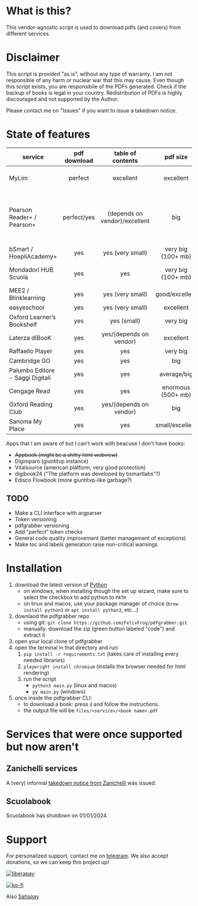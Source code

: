 # What is this?
This vendor-agnostic script is used to download pdfs (and covers) from different services.

# Disclaimer
This script is provided "as is", without any type of warranty. I am not responsible of any harm or nuclear war that this may cause.
Even though this script exists, you are responsibile of the PDFs generated. Check if the backup of books is legal in your country.
Redistribution of PDFs is highly discouraged and not supported by the Author.

Please contact me on "Issues" if you want to issue a takedown notice.

# State of features

| service | pdf download | table of contents | pdf size | max logins | page labels | login expire | cover | rendered | refershes tokens | additional information |
| ------- | :----------: | :---------------: | :------: | :--------: | :---------: | :----------: | :---: | :------: | :--------------: | :--------------------: |
| MyLim | perfect | excellent | excellent | no | not yet/depends on vendor | ? | yes | no | no | |
| Pearson Reader+ / Pearson+ | perfect/yes | (depends on vendor)/excellent | big | no | yes/depends on vendor/no | ? | yes | sometimes | yes | decryption of zip file takes a lot: contact me if you have found a workaround. |
| bSmart / HoepliAcademy+ | yes | yes (very small) | very big (100+ mb) | no | yes | ? | yes | no | no | |
| Mondadori HUB Scuola | yes | yes | very big (100+ mb) | no | yes (disable because glitches) | ? | yes | no | no | |
| MEE2 / Blinklearning | yes | yes (very small) | good/excellent | no/1token4ever | no | never | yes | no | no | |
| easyeschool | yes | yes (very small) | excellent | no/1token4ever | no | never | yes | no | no | |
| Oxford Learner’s Bookshelf | yes | yes (small) | very big | ? | not yet/no | ? | yes | no | no | |
| Laterza diBooK | yes | yes/(depends on vendor) | excellent | ? | not yet/no | ? | yes | no | no | |
| Raffaello Player | yes | yes | very big | ? | yes | ? | yes | no | no | |
| Cambridge GO | yes | yes | big | no | yes | yes | yes | yes | no | |
| Palumbo Editore - Saggi Digitali | yes | yes | average/big | no | no | no | yes | no | no | |
| Cengage Read | yes | yes | enormous (500+ mb) | no | yes | ? | yes | yes | yes | |
| Oxford Reading Club | yes | yes/(depends on vendor) | big | 2 | no | ? | yes | no | no | |
| Sanoma My Place | yes | yes | small/excellent | no | yes | very quickly | yes | yes | no | |

Apps that I am aware of but I can't work with beacuse I don't have books:
 - ~~Appbook (might be a shitty html webview)~~
 - Digimparo (giuntitvp instance)
 - Vitalsource (american platform, very good protection)
 - digibook24 ("The platform was developed by bsmartlabs"?)
 - Edisco Flowbook (more giuntitvp-like garbage?)

## TODO
 - Make a CLI interface with argparser
 - Token versioning
 - pdfgrabber versioning
 - Add "perfect" token checks
 - General code quality improvement (better management of exceptions)
 - Make toc and labels generation raise non-critical warnings

# Installation
1. download the latest version of [Python](https://www.python.org/downloads/)
    - on windows, when installing though the set up wizard, make sure to select the checkbox to add python to `PATH`
    - on linux and macos, use your package manager of choice (`brew install python3` or `apt install python3`, etc...)
2. downlaod the pdfgrabber repo
    - using git: `git clone https://github.com/FelixFrog/pdfgrabber.git`
    - manually: download the zip (green button labeled "code") and extract it
3. open your local clone of pdfgrabber
4. open the terminal in that directory and run:
    1) `pip install -r requirements.txt` (takes care of installing every needed libraries)
    2) `playwright install chromium` (installs the browser needed for html rendering)
    3) run the script
        - `python3 main.py` (linux and macos)
        - `py main.py` (windows)
5. once inside the pdfgrabber CLI:
    - to download a book: press `d` and follow the instructions.
    - the output file will be `files/<service>/<book name>.pdf`

# Services that were once supported but now aren't
## Zanichelli services
A (very) informal [takedown notice from Zanichelli](https://github.com/FelixFrog/pdfgrabber/issues/75) was issued.
## Scuolabook
Scuolabook has shutdown on 01/01/2024

# Support
For personalized support, contact me on [telegram](https://t.me/fflxx).
We also accept donations, so we can keep this project up!

[![liberapay](https://liberapay.com/assets/widgets/donate.svg)](https://liberapay.com/flx/donate)

[![ko-fi](https://ko-fi.com/img/githubbutton_sm.svg)](https://ko-fi.com/Z8Z4PCZUI)

Also [Satispay](https://www.satispay.com/app/match/link/user/S6Y-CON--A7BC8CDF-2EF5-40B7-884C-FDAB482CA8ED)

